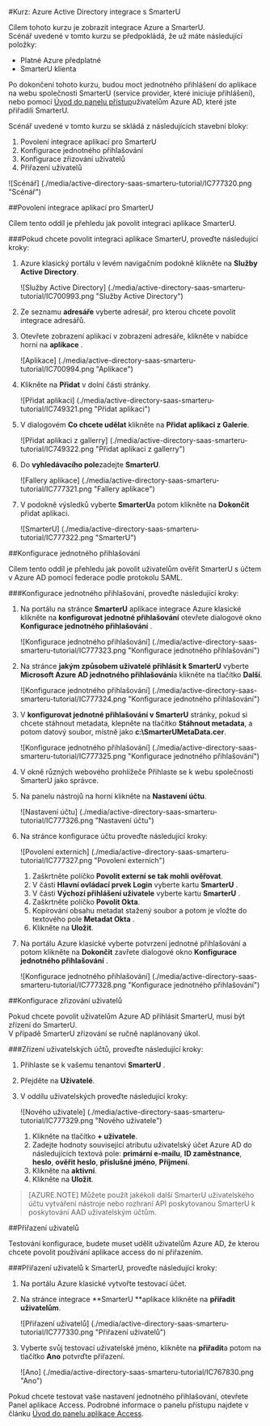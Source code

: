 <properties 
    pageTitle="Kurz: Azure Active Directory integrace s SmarterU | Microsoft Azure" 
    description="Naučte se používat SmarterU s Azure Active Directory povolit jednotné přihlašování, automatické vytváření a další!" 
    services="active-directory" 
    authors="jeevansd"  
    documentationCenter="na" 
    manager="femila"/>
<tags 
    ms.service="active-directory" 
    ms.devlang="na" 
    ms.topic="article" 
    ms.tgt_pltfrm="na" 
    ms.workload="identity" 
    ms.date="09/19/2016" 
    ms.author="jeedes" />

#<a name="tutorial-azure-active-directory-integration-with-smarteru"></a>Kurz: Azure Active Directory integrace s SmarterU
  
Cílem tohoto kurzu je zobrazit integrace Azure a SmarterU.  
Scénář uvedené v tomto kurzu se předpokládá, že už máte následující položky:

-   Platné Azure předplatné
-   SmarterU klienta
  
Po dokončení tohoto kurzu, budou moct jednotného přihlášení do aplikace na webu společnosti SmarterU (service provider, které iniciuje přihlášení), nebo pomocí [Úvod do panelu přístup](active-directory-saas-access-panel-introduction.md)uživatelům Azure AD, které jste přiřadili SmarterU.
  
Scénář uvedené v tomto kurzu se skládá z následujících stavební bloky:

1.  Povolení integrace aplikací pro SmarterU
2.  Konfigurace jednotného přihlašování
3.  Konfigurace zřizování uživatelů
4.  Přiřazení uživatelů

![Scénář] (./media/active-directory-saas-smarteru-tutorial/IC777320.png "Scénář")

##<a name="enabling-the-application-integration-for-smarteru"></a>Povolení integrace aplikací pro SmarterU
  
Cílem tento oddíl je přehledu jak povolit integraci aplikace SmarterU.

###<a name="to-enable-the-application-integration-for-smarteru-perform-the-following-steps"></a>Pokud chcete povolit integraci aplikace SmarterU, proveďte následující kroky:

1.  Azure klasický portálu v levém navigačním podokně klikněte na **Služby Active Directory**.

    ![Služby Active Directory] (./media/active-directory-saas-smarteru-tutorial/IC700993.png "Služby Active Directory")

2.  Ze seznamu **adresáře** vyberte adresář, pro kterou chcete povolit integrace adresářů.

3.  Otevřete zobrazení aplikací v zobrazení adresáře, klikněte v nabídce horní na **aplikace** .

    ![Aplikace] (./media/active-directory-saas-smarteru-tutorial/IC700994.png "Aplikace")

4.  Klikněte na **Přidat** v dolní části stránky.

    ![Přidat aplikaci] (./media/active-directory-saas-smarteru-tutorial/IC749321.png "Přidat aplikaci")

5.  V dialogovém **Co chcete udělat** klikněte na **Přidat aplikaci z Galerie**.

    ![Přidat aplikaci z gallerry] (./media/active-directory-saas-smarteru-tutorial/IC749322.png "Přidat aplikaci z gallerry")

6.  Do **vyhledávacího pole**zadejte **SmarterU**.

    ![Fallery aplikace] (./media/active-directory-saas-smarteru-tutorial/IC777321.png "Fallery aplikace")

7.  V podokně výsledků vyberte **SmarterU**a potom klikněte na **Dokončit** přidat aplikaci.

    ![SmarterU] (./media/active-directory-saas-smarteru-tutorial/IC777322.png "SmarterU")

##<a name="configuring-single-sign-on"></a>Konfigurace jednotného přihlašování
  
Cílem tento oddíl je přehledu jak povolit uživatelům ověřit SmarterU s účtem v Azure AD pomocí federace podle protokolu SAML.

###<a name="to-configure-single-sign-on-perform-the-following-steps"></a>Konfigurace jednotného přihlašování, proveďte následující kroky:

1.  Na portálu na stránce **SmarterU** aplikace integrace Azure klasické klikněte na **konfigurovat jednotné přihlašování** otevřete dialogové okno **Konfigurace jednotného přihlašování** .

    ![Konfigurace jednotného přihlašování] (./media/active-directory-saas-smarteru-tutorial/IC777323.png "Konfigurace jednotného přihlašování")

2.  Na stránce **jakým způsobem uživatelé přihlásit k SmarterU** vyberte **Microsoft Azure AD jednotného přihlašování**a klikněte na tlačítko **Další**.

    ![Konfigurace jednotného přihlašování] (./media/active-directory-saas-smarteru-tutorial/IC777324.png "Konfigurace jednotného přihlašování")

3.  V **konfigurovat jednotné přihlašování v SmarterU** stránky, pokud si chcete stáhnout metadata, klepněte na tlačítko **Stáhnout metadata**, a potom datový soubor, místně jako **c:\\SmarterUMetaData.cer**.

    ![Konfigurace jednotného přihlašování] (./media/active-directory-saas-smarteru-tutorial/IC777325.png "Konfigurace jednotného přihlašování")

4.  V okně různých webového prohlížeče Přihlaste se k webu společnosti SmarterU jako správce.

5.  Na panelu nástrojů na horní klikněte na **Nastavení účtu**.

    ![Nastavení účtu] (./media/active-directory-saas-smarteru-tutorial/IC777326.png "Nastavení účtu")

6.  Na stránce konfigurace účtu proveďte následující kroky:

    ![Povolení externích] (./media/active-directory-saas-smarteru-tutorial/IC777327.png "Povolení externích")

    1.  Zaškrtněte políčko **Povolit externí se tak mohli ověřovat**.
    2.  V části **Hlavní ovládací prvek Login** vyberte kartu **SmarterU** .
    3.  V části **Výchozí přihlášení uživatele** vyberte kartu **SmarterU** .
    4.  Zaškrtněte políčko **Povolit Okta**.
    5.  Kopírování obsahu metadat stažený soubor a potom je vložte do textového pole **Metadat Okta** .
    6.  Klikněte na **Uložit**.

7.  Na portálu Azure klasické vyberte potvrzení jednotné přihlašování a potom klikněte na **Dokončit** zavřete dialogové okno **Konfigurace jednotného přihlašování** .

    ![Konfigurace jednotného přihlašování] (./media/active-directory-saas-smarteru-tutorial/IC777328.png "Konfigurace jednotného přihlašování")

##<a name="configuring-user-provisioning"></a>Konfigurace zřizování uživatelů
  
Pokud chcete povolit uživatelům Azure AD přihlásit SmarterU, musí být zřízení do SmarterU.  
V případě SmarterU zřizování se ručně naplánovaný úkol.

###<a name="to-provision-a-user-accounts-perform-the-following-steps"></a>Zřízení uživatelských účtů, proveďte následující kroky:

1.  Přihlaste se k vašemu tenantovi **SmarterU** .

2.  Přejděte na **Uživatelé**.

3.  V oddílu uživatelských proveďte následující kroky:

    ![Nového uživatele] (./media/active-directory-saas-smarteru-tutorial/IC777329.png "Nového uživatele")

    1.  Klikněte na tlačítko **+ uživatele**.
    2.  Zadejte hodnoty související atributu uživatelský účet Azure AD do následujících textová pole: **primární e-mailu**, **ID zaměstnance**, **heslo**, **ověřit heslo**, **příslušné jméno**, **Příjmení**.
    3.  Klikněte na **aktivní**.
    4.  Klikněte na **Uložit**.

>[AZURE.NOTE] Můžete použít jakékoli další SmarterU uživatelského účtu vytváření nástroje nebo rozhraní API poskytovanou SmarterU k poskytování AAD uživatelským účtům.

##<a name="assigning-users"></a>Přiřazení uživatelů
  
Testování konfigurace, budete muset udělit uživatelům Azure AD, že kterou chcete povolit používání aplikace access do ní přiřazením.

###<a name="to-assign-users-to-smarteru-perform-the-following-steps"></a>Přiřazení uživatelů k SmarterU, proveďte následující kroky:

1.  Na portálu Azure klasické vytvořte testovací účet.

2.  Na stránce integrace **SmarterU **aplikace klikněte na **přiřadit uživatelům**.

    ![Přiřazení uživatelů] (./media/active-directory-saas-smarteru-tutorial/IC777330.png "Přiřazení uživatelů")

3.  Vyberte svůj testovací uživatelské jméno, klikněte na **přiřadit**a potom na tlačítko **Ano** potvrďte přiřazení.

    ![Ano] (./media/active-directory-saas-smarteru-tutorial/IC767830.png "Ano")
  
Pokud chcete testovat vaše nastavení jednotného přihlašování, otevřete Panel aplikace Access. Podrobné informace o panelu přístupu najdete v článku [Úvod do panelu aplikace Access](active-directory-saas-access-panel-introduction.md).